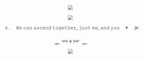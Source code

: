 <div align="center">
  <img src="https://media.discordapp.net/attachments/1321638908370485258/1355875938755412008/IMG-7983.png?ex=67ea855e&is=67e933de&hm=695abb0976b5ef8775bd3940572eb9ca262fc5b3de64b2ef1d3a099e41843c0d&=&format=webp&quality=lossless">
<br />
<br />
<div align="center">
  <img src="https://media.discordapp.net/attachments/1321638908370485258/1355879556233560154/Untitled66_20250330141403.png?ex=67ed2bbd&is=67ebda3d&hm=866b1b8bf99beaf5ed6fa68cb89215d41110b10827ac291c5aa1b67b7bac25a7&=&format=webp&quality=lossless">
</div>
<br />
<div align="center">
  ⊹ .  𝚆𝚎 𝚌𝚊𝚗 𝚊𝚜𝚌𝚎𝚗𝚍 𝚝𝚘𝚐𝚎𝚝𝚑𝚎𝚛, 𝚓𝚞𝚜𝚝 𝚖𝚎, 𝚊𝚗𝚍 𝚢𝚘𝚞  ♰  ౨ৎ  
<br />
<br />
 ‿̩͙‿ ༺ ♰ ༻ ‿̩͙‿ 
<div align="center">
  <img src="https://cdn.discordapp.com/attachments/1321638908370485258/1355896341359886479/obraz_2025-03-30_152735179.png?ex=67fa6a5f&is=67f918df&hm=5ef4ac62545a59ac5bef11f95245aa5fc4ec606eca4151279b6edccf0f81cf34&">
</div>


